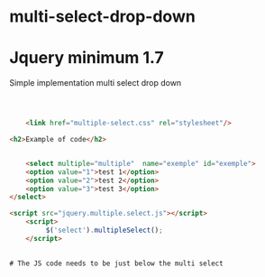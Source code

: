 

# multi-select-drop-down
# Jquery minimum 1.7

Simple implementation multi select drop down 

```html



    <link href="multiple-select.css" rel="stylesheet"/>

```






```html
<h2>Example of code</h2>


    <select multiple="multiple"  name="exemple" id="exemple">
	<option value="1">test 1</option>
	<option value="2">test 2</option>
	<option value="3">test 3</option>
</select>

<script src="jquery.multiple.select.js"></script>
    <script>
         $('select').multipleSelect();
    </script>
    

```



    # The JS code needs to be just below the multi select
